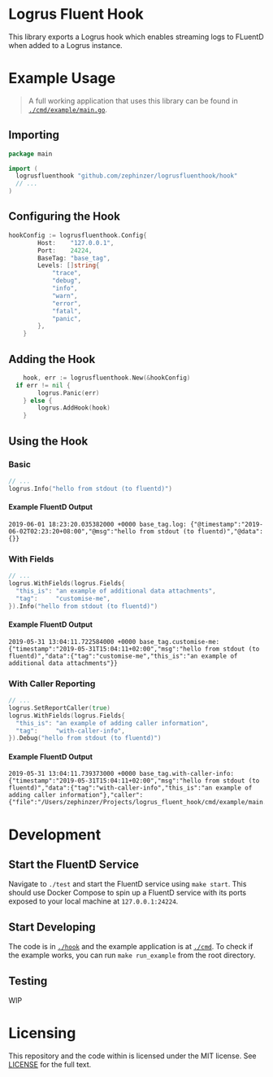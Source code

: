 # Logrus Fluent Hook
This library exports a Logrus hook which enables streaming logs to FLuentD when added to a Logrus instance.

# Example Usage

> A full working application that uses this library can be found in [`./cmd/example/main.go`](./cmd/example/main.go).

## Importing

```go
package main

import (
  logrusfluenthook "github.com/zephinzer/logrusfluenthook/hook"
  // ...
)
```

## Configuring the Hook

```go
hookConfig := logrusfluenthook.Config{
		Host:    "127.0.0.1",
		Port:    24224,
		BaseTag: "base_tag",
		Levels: []string{
			"trace",
			"debug",
			"info",
			"warn",
			"error",
			"fatal",
			"panic",
		},
	}
```

## Adding the Hook

```go
	hook, err := logrusfluenthook.New(&hookConfig)
  if err != nil {
		logrus.Panic(err)
	} else {
		logrus.AddHook(hook)
	}
```

## Using the Hook

### Basic

```go
// ...
logrus.Info("hello from stdout (to fluentd)")
```

#### Example FluentD Output

```
2019-06-01 18:23:20.035382000 +0000 base_tag.log: {"@timestamp":"2019-06-02T02:23:20+08:00","@msg":"hello from stdout (to fluentd)","@data":{}}
```

### With Fields

```go
// ...
logrus.WithFields(logrus.Fields{
  "this_is": "an example of additional data attachments",
  "tag":     "customise-me",
}).Info("hello from stdout (to fluentd)")
```

#### Example FluentD Output

```
2019-05-31 13:04:11.722584000 +0000 base_tag.customise-me: {"timestamp":"2019-05-31T15:04:11+02:00","msg":"hello from stdout (to fluentd)","data":{"tag":"customise-me","this_is":"an example of additional data attachments"}}
```

### With Caller Reporting

```go
// ...
logrus.SetReportCaller(true)
logrus.WithFields(logrus.Fields{
  "this_is": "an example of adding caller information",
  "tag":     "with-caller-info",
}).Debug("hello from stdout (to fluentd)")
```

#### Example FluentD Output

```
2019-05-31 13:04:11.739373000 +0000 base_tag.with-caller-info: {"timestamp":"2019-05-31T15:04:11+02:00","msg":"hello from stdout (to fluentd)","data":{"tag":"with-caller-info","this_is":"an example of adding caller information"},"caller":{"file":"/Users/zephinzer/Projects/logrus_fluent_hook/cmd/example/main.go","line":59,"function":"main.main"}}
```

# Development

## Start the FluentD Service
Navigate to `./test` and start the FluentD service using `make start`. This should use Docker Compose to spin up a FluentD service with its ports exposed to your local machine at `127.0.0.1:24224`.

## Start Developing
The code is in [`./hook`](./hook) and the example application is at [`./cmd`](./cmd). To check if the example works, you can run `make run_example` from the root directory.

## Testing
WIP

# Licensing
This repository and the code within is licensed under the MIT license. See [LICENSE](./LICENSE) for the full text.
